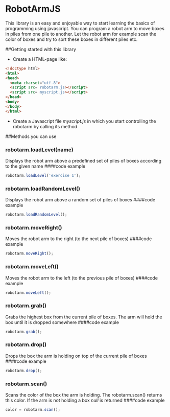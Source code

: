 # RobotArmJS

This library is an easy and enjoyable way to start learning the basics of programming using javascript. You can program a robot arm to move boxes in piles from one pile to another. Let the robot arm for example scan the color of boxes and try to sort these boxes in different piles etc.

##Getting started with this library
* Create a HTML-page like:
``` html
<!doctype html>
<html>
<head>
  <meta charset="utf-8">
  <script src= robotarm.js></script>
  <script src= myscript.js></script>
</head>
<body>
</body>
</html>
```
* Create a Javascript file *myscript.js* in which you start controlling the robotarm by calling its method

##Methods you can use
### robotarm.loadLevel(name)
Displays the robot arm above a predefined set of piles of boxes according to the given name
####code example
``` Javascript
robotarm.loadLevel('exercise 1');
```
### robotarm.loadRandomLevel()
Displays the robot arm above a random set of piles of boxes
####code example
``` Javascript
robotarm.loadRandomLevel();
```
### robotarm.moveRight()
Moves the robot arm to the right (to the next pile of boxes)
####code example
``` Javascript
robotarm.moveRight();
```
### robotarm.moveLeft()
Moves the robot arm to the left (to the previous pile of boxes)
####code example
``` Javascript
robotarm.moveLeft();
```
### robotarm.grab()
Grabs the highest box from the current pile of boxes. The arm will hold the box until it is dropped somewhere
####code example
``` Javascript
robotarm.grab();
```
### robotarm.drop()
Drops the box the arm is holding on top of the current pile of boxes
####code example
``` Javascript
robotarm.drop();
```
### robotarm.scan()
Scans the color of the box the arm is holding. The robotarm.scan() returns this color. If the arm is not holding a box *null* is returned
####code example
``` Javascript
color = robotarm.scan();
```


